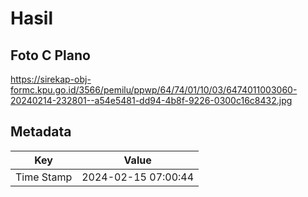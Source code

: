 # Hasil

## Foto C Plano

https://sirekap-obj-formc.kpu.go.id/3566/pemilu/ppwp/64/74/01/10/03/6474011003060-20240214-232801--a54e5481-dd94-4b8f-9226-0300c16c8432.jpg


## Metadata

| Key        | Value               |
| ---------- | ------------------- |
| Time Stamp | 2024-02-15 07:00:44 |



